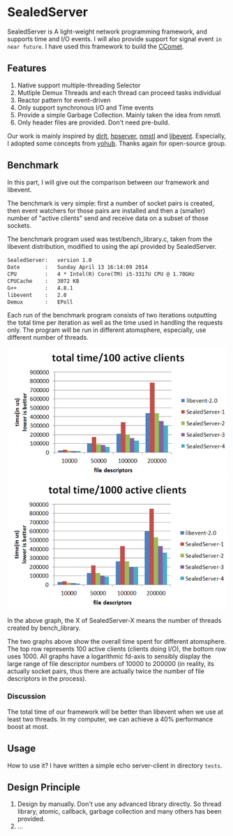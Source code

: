 SealedServer
======
SealedServer is A light-weight network programming framework, and supports time and I/O events. I will also provide support for signal event `in near future`. I have used this framework to build the [CComet](https://github.com/mathetian/CComet).

## Features
1. Native support multiple-threading Selector
2. Mutliple Demux Threads and each thread can proceed tasks individual
3. Reactor pattern for event-driven
4. Only support synchronous I/O and Time events
5. Provide a simple Garbage Collection. Mainly taken the idea from nmstl.
6. Only header files are provided. Don't need pre-build.
</ul>

Our work is mainly inspired by [dirlt](http://dirlt.com/‎), [hpserver](http://code.google.com/p/hpserver/), [<span color="red">nmstl</span>](http://nmstl.sourceforge.net/) and [libevent](http://libevent.org). Especially, I adopted some concepts from [yohub](https://github.com/kedebug/yohub). Thanks again for open-source group.

## Benchmark
In this part, I will give out the comparison between our framework and libevent.

The benchmark is very simple: first a number of socket pairs is created, then event watchers for those pairs are installed and then a (smaller) number of "active clients" send and receive data on a subset of those sockets.

The benchmark program used was test/bench_library.c, taken from the libevent distribution, modified to using the api provided by SealedServer.

```
SealedServer:   version 1.0
Date        :   Sunday April 13 16:14:09 2014
CPU         :   4 * Intel(R) Core(TM) i5-3317U CPU @ 1.70GHz
CPUCache    :   3072 KB
G++         :   4.8.1
libevent    :   2.0
Demux       :   EPoll
```

Each run of the benchmark program consists of two iterations outputting the total time per iteration as well as the time used in handling the requests only. The program will be run in different atomsphere, especially, use different number of threads.

![100](tests/bench100.png)
![1000](tests/bench1000.png)

In the above graph, the X of SealedServer-X means the number of threads created by bench_library.

The two graphs above show the overall time spent for different atomsphere. The top row represents 100 active clients (clients doing I/O), the bottom row uses 1000. All graphs have a logarithmic fd-axis to sensibly display the large range of file descriptor numbers of 10000 to 200000 (in reality, its actually socket pairs, thus there are actually twice the number of file descriptors in the process).

<h3>Discussion</h3>

The total time of our framework will be better than libevent when we use at least two threads. In my computer, we can achieve a 40% performance boost at most.

## Usage
How to use it? I have written a simple echo server-client in directory `tests`. 

## Design Principle

1. Design by manually. Don't use any advanced library directly. So thread library, atomic, callback, garbage collection and many others has been provided.
2. ...